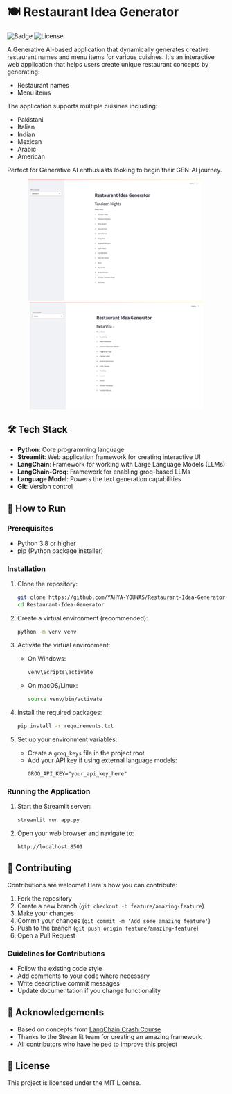 # 🍽️ Restaurant Idea Generator

![Badge](https://img.shields.io/badge/status-active-brightgreen)
![License](https://img.shields.io/badge/license-MIT-blue)


A Generative AI-based application that dynamically generates creative restaurant names and menu items for various cuisines. It's an interactive web application that helps users create unique restaurant concepts by generating:
- Restaurant names
- Menu items

The application supports multiple cuisines including:
- Pakistani
- Italian
- Indian
- Mexican
- Arabic
- American

Perfect for Generative AI enthusiasts looking to begin their GEN-AI journey.

<p align="center">
  <img src="example_1.png" alt="App Interface" width="400"/>&nbsp;&nbsp;
  <img src="example_2.png" alt="Real News Example" width="400"/>
</p>

## 🛠️ Tech Stack

- **Python**: Core programming language
- **Streamlit**: Web application framework for creating interactive UI
- **LangChain**: Framework for working with Large Language Models (LLMs)
- **LangChain-Groq**: Framework for enabling groq-based LLMs
- **Language Model**: Powers the text generation capabilities
- **Git**: Version control

## 🚀 How to Run

### Prerequisites

- Python 3.8 or higher
- pip (Python package installer)

### Installation

1. Clone the repository:
   ```bash
   git clone https://github.com/YAHYA-YOUNAS/Restaurant-Idea-Generator
   cd Restaurant-Idea-Generator
   ```

2. Create a virtual environment (recommended):
   ```bash
   python -m venv venv
   ```

3. Activate the virtual environment:
   - On Windows:
     ```bash
     venv\Scripts\activate
     ```
   - On macOS/Linux:
     ```bash
     source venv/bin/activate
     ```

4. Install the required packages:
   ```bash
   pip install -r requirements.txt
   ```

5. Set up your environment variables:
   - Create a `groq_keys` file in the project root
   - Add your API key if using external language models:
     ```
     GROQ_API_KEY="your_api_key_here"
     ```

### Running the Application

1. Start the Streamlit server:
   ```bash
   streamlit run app.py
   ```

2. Open your web browser and navigate to:
   ```
   http://localhost:8501
   ```

## 👥 Contributing

Contributions are welcome! Here's how you can contribute:

1. Fork the repository
2. Create a new branch (`git checkout -b feature/amazing-feature`)
3. Make your changes
4. Commit your changes (`git commit -m 'Add some amazing feature'`)
5. Push to the branch (`git push origin feature/amazing-feature`)
6. Open a Pull Request

### Guidelines for Contributions

- Follow the existing code style
- Add comments to your code where necessary
- Write descriptive commit messages
- Update documentation if you change functionality

## 🙏 Acknowledgements

- Based on concepts from [LangChain Crash Course](https://github.com/codebasics/langchain/tree/main/1_langchain_crash_course)
- Thanks to the Streamlit team for creating an amazing framework
- All contributors who have helped to improve this project

## 📄 License

This project is licensed under the MIT License.